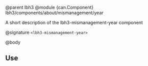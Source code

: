 @parent lbh3
@module {can.Component} lbh3/components/about/mismanagement/year <lbh3-mismanagement-year>

A short description of the lbh3-mismanagement-year component

@signature `<lbh3-mismanagement-year>`

@body

## Use

